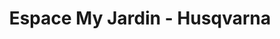 ---
title: "Espace My Jardin - Husqvarna"
url: /saint-chamond/espace-my-jardin-husqvarna/
shop: agraire
---